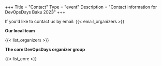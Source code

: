 +++
Title = "Contact"
Type = "event"
Description = "Contact information for DevOpsDays Baku 2023"
+++

If you'd like to contact us by email: {{< email_organizers >}}

**Our local team**

{{< list_organizers >}}

**The core DevOpsDays organizer group**

{{< list_core >}}
